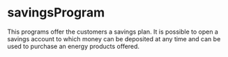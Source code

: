 # savingsProgram
This programs offer the customers a savings plan. It is possible to open a savings account to which money can be deposited at any time and can be used to purchase an energy products offered.
